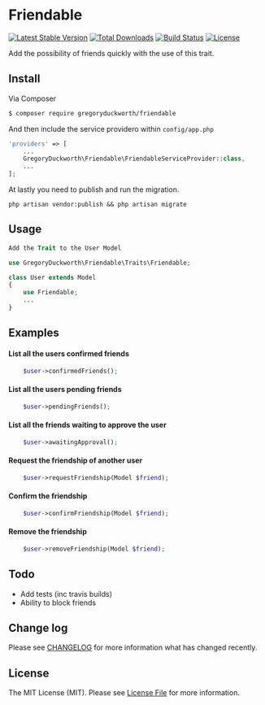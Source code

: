 # Friendable

[![Latest Stable Version](https://poser.pugx.org/gregoryduckworth/friendable/v/stable)](https://packagist.org/packages/gregoryduckworth/friendable) [![Total Downloads](https://poser.pugx.org/gregoryduckworth/friendable/downloads)](https://packagist.org/packages/gregoryduckworth/friendable) [![Build Status](https://api.travis-ci.org/gregoryduckworth/friendable.png?branch=master)](https://api.travis-ci.org/gregoryduckworth/friendable) [![License](https://poser.pugx.org/gregoryduckworth/friendable/license)](https://packagist.org/packages/gregoryduckworth/friendable)

Add the possibility of friends quickly with the use of this trait.

## Install

Via Composer

``` bash
$ composer require gregoryduckworth/friendable
```
And then include the service providero within `config/app.php`

```php
'providers' => [
    ...
    GregoryDuckworth\Friendable\FriendableServiceProvider::class,
    ...
];
```

At lastly you need to publish and run the migration.

```
php artisan vendor:publish && php artisan migrate
```

## Usage

```php
Add the Trait to the User Model

use GregoryDuckworth\Friendable\Traits\Friendable;

class User extends Model
{
    use Friendable;
    ...
}
```

## Examples

#### List all the users confirmed friends
```php
    $user->confirmedFriends();
```

#### List all the users pending friends
```php
    $user->pendingFriends();
```

#### List all the friends waiting to approve the user
```php
    $user->awaitingApproval();
```

#### Request the friendship of another user
```php
    $user->requestFriendship(Model $friend);
```

#### Confirm the friendship
```php
    $user->confirmFriendship(Model $friend);
```

#### Remove the friendship
```php
    $user->removeFriendship(Model $friend);
```

## Todo

* Add tests (inc travis builds)
* Ability to block friends

## Change log

Please see [CHANGELOG](CHANGELOG.md) for more information what has changed recently.

## License

The MIT License (MIT). Please see [License File](LICENSE.md) for more information.
